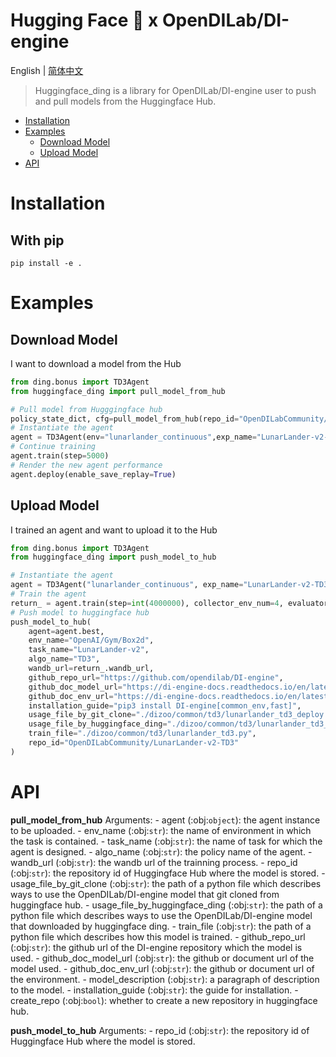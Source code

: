 # Hugging Face 🤗 x OpenDILab/DI-engine

English | [简体中文](./README.cn.md)

> Huggingface_ding is a library for OpenDILab/DI-engine user to push and pull models from the Huggingface Hub.

<!-- toc -->

- [Installation](#Installation)
- [Examples](#examples)
  - [Download Model](#download-model)
  - [Upload Model](#upload-model)
- [API](#api)

# Installation
## With pip
```
pip install -e .
```

# Examples
## Download Model

I want to download a model from the Hub
```python
from ding.bonus import TD3Agent
from huggingface_ding import pull_model_from_hub

# Pull model from Hugggingface hub
policy_state_dict, cfg=pull_model_from_hub(repo_id="OpenDILabCommunity/LunarLander-v2-TD3")
# Instantiate the agent
agent = TD3Agent(env="lunarlander_continuous",exp_name="LunarLander-v2-TD3", cfg=cfg.exp_config, policy_state_dict=policy_state_dict)
# Continue training
agent.train(step=5000)
# Render the new agent performance
agent.deploy(enable_save_replay=True)

```

## Upload Model

I trained an agent and want to upload it to the Hub
```python
from ding.bonus import TD3Agent
from huggingface_ding import push_model_to_hub

# Instantiate the agent
agent = TD3Agent("lunarlander_continuous", exp_name="LunarLander-v2-TD3")
# Train the agent
return_ = agent.train(step=int(4000000), collector_env_num=4, evaluator_env_num=4)
# Push model to huggingface hub
push_model_to_hub(
    agent=agent.best,
    env_name="OpenAI/Gym/Box2d",
    task_name="LunarLander-v2",
    algo_name="TD3",
    wandb_url=return_.wandb_url,
    github_repo_url="https://github.com/opendilab/DI-engine",
    github_doc_model_url="https://di-engine-docs.readthedocs.io/en/latest/12_policies/td3.html",
    github_doc_env_url="https://di-engine-docs.readthedocs.io/en/latest/13_envs/lunarlander.html",
    installation_guide="pip3 install DI-engine[common_env,fast]",
    usage_file_by_git_clone="./dizoo/common/td3/lunarlander_td3_deploy.py",
    usage_file_by_huggingface_ding="./dizoo/common/td3/lunarlander_td3_download.py",
    train_file="./dizoo/common/td3/lunarlander_td3.py",
    repo_id="OpenDILabCommunity/LunarLander-v2-TD3"
)
```

# API

**pull_model_from_hub**
    Arguments:
      - agent (:obj:`object`): the agent instance to be uploaded.
      - env_name (:obj:`str`): the name of environment in which the task is contained. 
      - task_name (:obj:`str`): the name of task for which the agent is designed. 
      - algo_name (:obj:`str`): the policy name of the agent.
      - wandb_url (:obj:`str`): the wandb url of the trainning process.
      - repo_id (:obj:`str`): the repository id of Huggingface Hub where the model is stored.
      - usage_file_by_git_clone (:obj:`str`): the path of a python file which describes ways to use the OpenDILab/DI-engine model that git cloned from huggingface hub.
      - usage_file_by_huggingface_ding (:obj:`str`): the path of a python file which describes ways to use the OpenDILab/DI-engine model that downloaded by huggingface ding.
      - train_file (:obj:`str`): the path of a python file which describes how this model is trained.
      - github_repo_url (:obj:`str`): the github url of the DI-engine repository which the model is used.
      - github_doc_model_url (:obj:`str`): the github or document url of the model used.
      - github_doc_env_url (:obj:`str`): the github or document url of the environment.
      - model_description (:obj:`str`): a paragraph of description to the model.
      - installation_guide (:obj:`str`): the guide for installation.
      - create_repo (:obj:`bool`): whether to create a new repository in huggingface hub.

**push_model_to_hub**
    Arguments:
      - repo_id (:obj:`str`): the repository id of Huggingface Hub where the model is stored.
